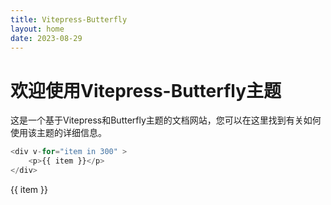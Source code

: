 ```yaml
---
title: Vitepress-Butterfly
layout: home
date: 2023-08-29
---
```

# 欢迎使用Vitepress-Butterfly主题
这是一个基于Vitepress和Butterfly主题的文档网站，您可以在这里找到有关如何使用该主题的详细信息。

```js
<div v-for="item in 300" >
    <p>{{ item }}</p>
</div>
```
<div v-for="item in 300" >
    <p>{{ item }}</p>
</div>